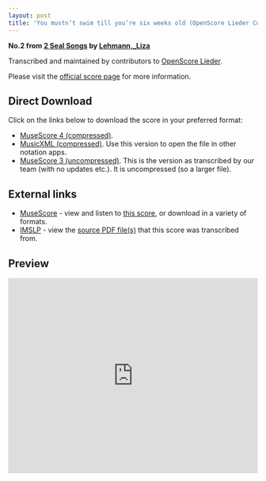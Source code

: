 ```yaml
---
layout: post
title: 'You mustn’t swim till you’re six weeks old (OpenScore Lieder Corpus)'
---
```


__No.2 from [2 Seal Songs](https://fourscoreandmore.org/openscore/lieder/Lehmann,_Liza/2_Seal_Songs/) by [Lehmann,_Liza](https://fourscoreandmore.org/openscore/lieder/Lehmann,_Liza)__

Transcribed and maintained by contributors to [OpenScore Lieder].

Please visit the [official score page] for more information.

[official score page]: https://musescore.com/openscore-lieder-corpus/scores/6573701
[OpenScore Lieder]: https://musescore.com/openscore-lieder-corpus

## Direct Download

Click on the links below to download the score in your preferred format:
- [MuseScore 4 (compressed)](https://fourscoreandmore.org/openscore/lieder/Lehmann,_Liza/2_Seal_Songs/2_You_mustn%E2%80%99t_swim_till_you%E2%80%99re_six_weeks_old.mscz).
- [MusicXML (compressed)](https://fourscoreandmore.org/openscore/lieder/Lehmann,_Liza/2_Seal_Songs/2_You_mustn%E2%80%99t_swim_till_you%E2%80%99re_six_weeks_old.mxl). Use this version to open the file in other notation apps.
- [MuseScore 3 (uncompressed)](https://raw.githubusercontent.com/OpenScore/Lieder/refs/heads/main/scores/Lehmann,_Liza/2_Seal_Songs/2_You_mustn%E2%80%99t_swim_till_you%E2%80%99re_six_weeks_old/lc6573701.mscx). This is the version as transcribed by our team (with no updates etc.). It is uncompressed (so a larger file).

## External links

- [MuseScore] - view and listen to [this score][MuseScore], or download in a variety of formats.
- [IMSLP] - view the [source PDF file(s)][IMSLP] that this score was transcribed from.

[MuseScore]: https://musescore.com/score/6573701
[IMSLP]: https://imslp.org/wiki/Special:ReverseLookup/626778

## Preview

<iframe width="100%" height="394" src="https://musescore.com/openscore-lieder-corpus/scores/6573701/embed" frameborder="0" allowfullscreen allow="autoplay; fullscreen"></iframe>
